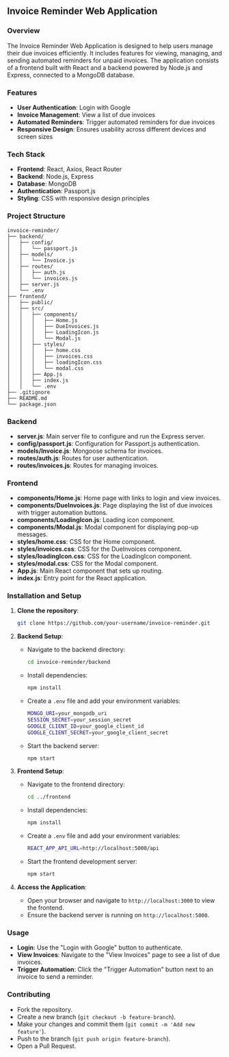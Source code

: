 ## Invoice Reminder Web Application

### Overview

The Invoice Reminder Web Application is designed to help users manage their due invoices efficiently. It includes features for viewing, managing, and sending automated reminders for unpaid invoices. The application consists of a frontend built with React and a backend powered by Node.js and Express, connected to a MongoDB database.

### Features

- **User Authentication**: Login with Google
- **Invoice Management**: View a list of due invoices
- **Automated Reminders**: Trigger automated reminders for due invoices
- **Responsive Design**: Ensures usability across different devices and screen sizes

### Tech Stack

- **Frontend**: React, Axios, React Router
- **Backend**: Node.js, Express
- **Database**: MongoDB
- **Authentication**: Passport.js
- **Styling**: CSS with responsive design principles

### Project Structure

```
invoice-reminder/
├── backend/
│   ├── config/
│   │   └── passport.js
│   ├── models/
│   │   └── Invoice.js
│   ├── routes/
│   │   ├── auth.js
│   │   └── invoices.js
│   ├── server.js
│   └── .env
├── frontend/
│   ├── public/
│   ├── src/
│   │   ├── components/
│   │   │   ├── Home.js
│   │   │   ├── DueInvoices.js
│   │   │   ├── LoadingIcon.js
│   │   │   └── Modal.js
│   │   ├── styles/
│   │   │   ├── home.css
│   │   │   ├── invoices.css
│   │   │   ├── loadingIcon.css
│   │   │   └── modal.css
│   │   ├── App.js
│   │   ├── index.js
│   │   └── .env
├── .gitignore
├── README.md
└── package.json
```

### Backend

- **server.js**: Main server file to configure and run the Express server.
- **config/passport.js**: Configuration for Passport.js authentication.
- **models/Invoice.js**: Mongoose schema for invoices.
- **routes/auth.js**: Routes for user authentication.
- **routes/invoices.js**: Routes for managing invoices.

### Frontend

- **components/Home.js**: Home page with links to login and view invoices.
- **components/DueInvoices.js**: Page displaying the list of due invoices with trigger automation buttons.
- **components/LoadingIcon.js**: Loading icon component.
- **components/Modal.js**: Modal component for displaying pop-up messages.
- **styles/home.css**: CSS for the Home component.
- **styles/invoices.css**: CSS for the DueInvoices component.
- **styles/loadingIcon.css**: CSS for the LoadingIcon component.
- **styles/modal.css**: CSS for the Modal component.
- **App.js**: Main React component that sets up routing.
- **index.js**: Entry point for the React application.

### Installation and Setup

1. **Clone the repository**:
   ```sh
   git clone https://github.com/your-username/invoice-reminder.git
   ```

2. **Backend Setup**:
   - Navigate to the backend directory:
     ```sh
     cd invoice-reminder/backend
     ```
   - Install dependencies:
     ```sh
     npm install
     ```
   - Create a `.env` file and add your environment variables:
     ```sh
     MONGO_URI=your_mongodb_uri
     SESSION_SECRET=your_session_secret
     GOOGLE_CLIENT_ID=your_google_client_id
     GOOGLE_CLIENT_SECRET=your_google_client_secret
     ```
   - Start the backend server:
     ```sh
     npm start
     ```

3. **Frontend Setup**:
   - Navigate to the frontend directory:
     ```sh
     cd ../frontend
     ```
   - Install dependencies:
     ```sh
     npm install
     ```
   - Create a `.env` file and add your environment variables:
     ```sh
     REACT_APP_API_URL=http://localhost:5000/api
     ```
   - Start the frontend development server:
     ```sh
     npm start
     ```

4. **Access the Application**:
   - Open your browser and navigate to `http://localhost:3000` to view the frontend.
   - Ensure the backend server is running on `http://localhost:5000`.

### Usage

- **Login**: Use the "Login with Google" button to authenticate.
- **View Invoices**: Navigate to the "View Invoices" page to see a list of due invoices.
- **Trigger Automation**: Click the "Trigger Automation" button next to an invoice to send a reminder.

### Contributing

- Fork the repository.
- Create a new branch (`git checkout -b feature-branch`).
- Make your changes and commit them (`git commit -m 'Add new feature'`).
- Push to the branch (`git push origin feature-branch`).
- Open a Pull Request.
